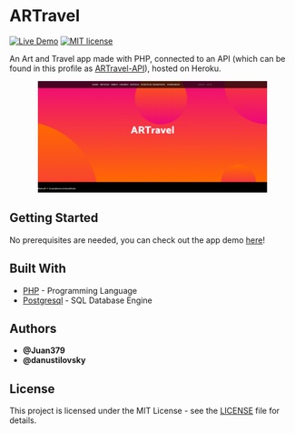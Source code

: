 # ARTravel

[![Live Demo](https://img.shields.io/badge/demo-online-green.svg)](https://rocky-badlands-03545.herokuapp.com/)
[![MIT license](https://img.shields.io/badge/License-MIT-blue.svg)](https://mit-license.org/)

An Art and Travel app made with PHP, connected to an API (which can be found in this profile as [ARTravel-API](https://github.com/juansjimenez/ARTravel-API)), hosted on Heroku.

<p align="center">
  <img width="80%" src=https://github.com/juansjimenez/ARTravel/blob/main/ARTravel.PNG>
</p>

## Getting Started

No prerequisites are needed, you can check out the app demo [here](https://art-travel.herokuapp.com/)!

## Built With

* [PHP](https://www.php.net/) - Programming Language
* [Postgresql](https://www.postgresql.org/) - SQL Database Engine

## Authors

* **@Juan379** 
* **@danustilovsky**

## License

This project is licensed under the MIT License - see the [LICENSE](LICENSE) file for details.
